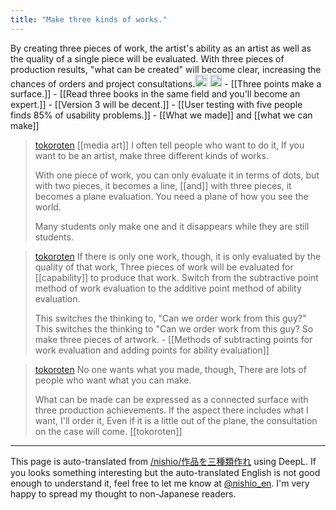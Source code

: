 ```yaml
---
title: "Make three kinds of works."
---
```


By creating three pieces of work, the artist's ability as an artist as well as the quality of a single piece will be evaluated. With three pieces of production results, "what can be created" will become clear, increasing the chances of orders and project consultations.<img src='https://scrapbox.io/api/pages/nishio-en/gpt/icon' alt='gpt.icon' height="19.5"/>
<img src='https://scrapbox.io/api/pages/nishio-en/nishio/icon' alt='nishio.icon' height="19.5"/>
    - [[Three points make a surface.]]
    - [[Read three books in the same field and you'll become an expert.]]
    - [[Version 3 will be decent.]]
    - [[User testing with five people finds 85% of usability problems.]]
    - [[What we made]] and [[what we can make]]

> [tokoroten](https://twitter.com/tokoroten/status/875726101133139969) [[media art]] I often tell people who want to do it,
>  If you want to be an artist, make three different kinds of works.
>
>  With one piece of work, you can only evaluate it in terms of dots, but with two pieces, it becomes a line, [[and]] with three pieces, it becomes a plane evaluation. You need a plane of how you see the world.
>
>  Many students only make one and it disappears while they are still students.

> [tokoroten](https://twitter.com/tokoroten/status/875729218990096384) If there is only one work, though, it is only evaluated by the quality of that work,
>  Three pieces of work will be evaluated for [[capability]] to produce that work.
>  Switch from the subtractive point method of work evaluation to the additive point method of ability evaluation.
>
>  This switches the thinking to, "Can we order work from this guy?" This switches the thinking to "Can we order work from this guy?
>  So make three pieces of artwork.
    - [[Methods of subtracting points for work evaluation and adding points for ability evaluation]]

> [tokoroten](https://twitter.com/tokoroten/status/875732458427129856) No one wants what you made, though,
>  There are lots of people who want what you can make.
>
>  What can be made can be expressed as a connected surface with three production achievements.
>  If the aspect there includes what I want, I'll order it,
>  Even if it is a little out of the plane, the consultation on the case will come.
[[tokoroten]]

---
This page is auto-translated from [/nishio/作品を三種類作れ](https://scrapbox.io/nishio/作品を三種類作れ) using DeepL. If you looks something interesting but the auto-translated English is not good enough to understand it, feel free to let me know at [@nishio_en](https://twitter.com/nishio_en). I'm very happy to spread my thought to non-Japanese readers.